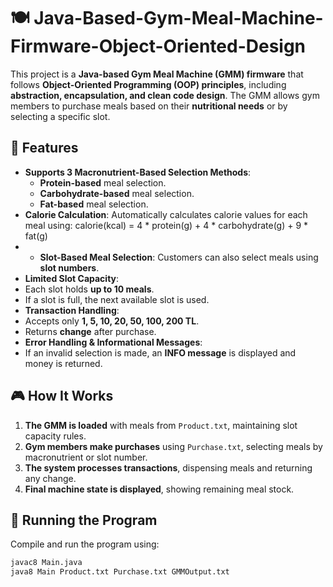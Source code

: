 # 🍽️ Java-Based-Gym-Meal-Machine-Firmware-Object-Oriented-Design

This project is a **Java-based Gym Meal Machine (GMM) firmware** that follows **Object-Oriented Programming (OOP) principles**, including **abstraction, encapsulation, and clean code design**. The GMM allows gym members to purchase meals based on their **nutritional needs** or by selecting a specific slot.

## 📌 Features
- **Supports 3 Macronutrient-Based Selection Methods**:
  - **Protein-based** meal selection.
  - **Carbohydrate-based** meal selection.
  - **Fat-based** meal selection.
- **Calorie Calculation**: Automatically calculates calorie values for each meal using: calorie(kcal) = 4 * protein(g) + 4 * carbohydrate(g) + 9 * fat(g)
- - **Slot-Based Meal Selection**: Customers can also select meals using **slot numbers**.
- **Limited Slot Capacity**:
- Each slot holds **up to 10 meals**.
- If a slot is full, the next available slot is used.
- **Transaction Handling**:
- Accepts only **1, 5, 10, 20, 50, 100, 200 TL**.
- Returns **change** after purchase.
- **Error Handling & Informational Messages**:
- If an invalid selection is made, an **INFO message** is displayed and money is returned.

## 🎮 How It Works
1. **The GMM is loaded** with meals from `Product.txt`, maintaining slot capacity rules.
2. **Gym members make purchases** using `Purchase.txt`, selecting meals by macronutrient or slot number.
3. **The system processes transactions**, dispensing meals and returning any change.
4. **Final machine state is displayed**, showing remaining meal stock.

## 🚀 Running the Program
Compile and run the program using:
```bash
javac8 Main.java
java8 Main Product.txt Purchase.txt GMMOutput.txt






